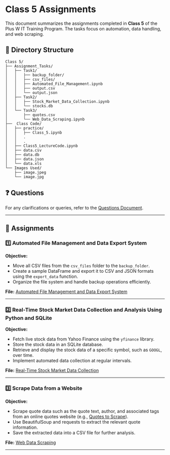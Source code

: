 # Class 5 Assignments

This document summarizes the assignments completed in **Class 5** of the Plus W IT Training Program. The tasks focus on automation, data handling, and web scraping.

## 📂 Directory Structure
```
Class 5/
├── Assignment_Tasks/
│   ├── Task1/
│   │   ├── backup_folder/
│   │   ├── csv_files/
│   │   ├── Automated_File_Management.ipynb
│   │   ├── output.csv
│   │   └── output.json
│   ├── Task2/
│   │   ├── Stock_Market_Data_Collection.ipynb
│   │   └── stocks.db
│   └── Task3/
│       ├── quotes.csv
│       └── Web_Data_Scraping.ipynb
├──  Class Code/
│   ├── practice/
│   │   ├── Class_5.ipynb
│   │   .
│   │   .
│   ├── Class5_LectureCode.ipynb
│   ├── data.csv
│   ├── data.db
│   ├── data.json
│   └── data.xls
└── Images Used/
    ├── image.jpeg
    └── image.jpg
```

## ❓ Questions
For any clarifications or queries, refer to the [Questions Document](./Assignment_Class5.pdf).

---

## 📌 Assignments

### 1️⃣ Automated File Management and Data Export System
**Objective:**
- Move all CSV files from the `csv_files` folder to the `backup_folder`.
- Create a sample DataFrame and export it to CSV and JSON formats using the `export_data` function.
- Organize the file system and handle backup operations efficiently.

**File:** [Automated File Management and Data Export System](./Assignment_Tasks/Task1/Automated_File_Management.ipynb)

---

### 2️⃣ Real-Time Stock Market Data Collection and Analysis Using Python and SQLite
**Objective:**
- Fetch live stock data from Yahoo Finance using the `yfinance` library.
- Store the stock data in an SQLite database.
- Retrieve and display the stock data of a specific symbol, such as `GOOGL`, over time.
- Implement automated data collection at regular intervals.

**File:** [Real-Time Stock Market Data Collection](./Assignment_Tasks/Task2/Stock_Market_Data_Collection.ipynb)

---

### 3️⃣ Scrape Data from a Website
**Objective:**
- Scrape quote data such as the quote text, author, and associated tags from an online quotes website (e.g., [Quotes to Scrape](http://quotes.toscrape.com/)).
- Use BeautifulSoup and requests to extract the relevant quote information.
- Save the extracted data into a CSV file for further analysis.

**File:** [Web Data Scraping](./Assignment_Tasks/Task3/Web_Data_Scraping.ipynb)

--- 